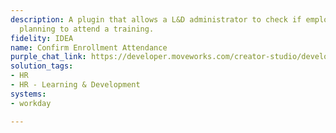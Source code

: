 ```yaml
---
description: A plugin that allows a L&D administrator to check if employees are still
  planning to attend a training.
fidelity: IDEA
name: Confirm Enrollment Attendance
purple_chat_link: https://developer.moveworks.com/creator-studio/developer-tools/purple-chat/?conversation=%7B%22startTimestamp%22%3A%2211%3A43+AM%22%2C%22messages%22%3A%5B%7B%22role%22%3A%22user%22%2C%22parts%22%3A%5B%7B%22richText%22%3A%22How+can+I+confirm+attendance+for+an+enrollment%3F%22%7D%5D%7D%2C%7B%22role%22%3A%22assistant%22%2C%22parts%22%3A%5B%7B%22richText%22%3A%22%E2%9C%85+Accessing+the+enrollment+system%5Cn%E2%9C%85+Locating+the+specific+enrollment+needing+confirmation%5Cn%F0%9F%94%81+Preparing+steps+for+confirming+attendance%22%7D%2C%7B%22richText%22%3A%22%3Cb%3EEnrollment+Attendance+Confirmation%3C%2Fb%3E%3Cbr%3EConfirming+attendance+for+enrollments+is+crucial+to+ensure+accurate+planning+and+resource+allocation.+Follow+these+steps+to+confirm.%22%7D%2C%7B%22richText%22%3A%221.+Open+the+enrollment+management+system+and+navigate+to+the+%27Pending+Confirmations%27+section.%3Cbr%3E2.+Find+the+enrollment+in+question+and+review+the+details.%3Cbr%3E3.+Click+on+the+%27Confirm+Attendance%27+button+to+mark+the+individual+as+attending.%3Cbr%3E4.+If+the+enrollment+is+not+to+be+attended%2C+select+%27Cancel+Enrollment%27+to+free+up+the+spot+for+others.%3Cbr%3EYour+timely+response+helps+us+manage+courses+and+events+efficiently.%22%7D%2C%7B%22buttons%22%3A%5B%7B%22style%22%3A%22filled%22%2C%22buttonText%22%3A%22Go+to+Enrollment+System%22%7D%2C%7B%22style%22%3A%22outlined%22%2C%22buttonText%22%3A%22View+Enrollment+Details%22%7D%5D%7D%5D%7D%5D%7D
solution_tags:
- HR
- HR - Learning & Development
systems:
- workday

---
```

